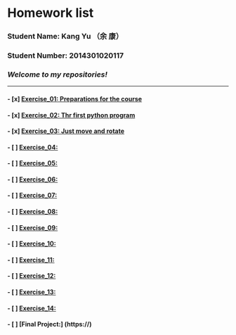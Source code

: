 # Homework list
### Student Name: Kang Yu （余 康）
### Student Number: 2014301020117
### ***Welcome to my repositories!***
***

#### - [x] [Exercise_01: Preparations for the course](https://github.com/yukangnineteen/computational_physics_N2014301020117/blob/master/README.md)
#### - [x] [Exercise_02: Thr first python program](https://github.com/yukangnineteen/computational_physics_N2014301020117/blob/master/Exercise-2/exercise-2.md)
#### - [x] [Exercise_03: Just move and rotate](https://github.com/yukangnineteen/computational_physics_N2014301020117/blob/master/Exercise-3/exercise-3.md)
#### - [ ] [Exercise_04:](https://)
#### - [ ] [Exercise_05:](https://)
#### - [ ] [Exercise_06:](https://)
#### - [ ] [Exercise_07:](https://)
#### - [ ] [Exercise_08:](https://)
#### - [ ] [Exercise_09:](https://)
#### - [ ] [Exercise_10:](https://)
#### - [ ] [Exercise_11:](https://)
#### - [ ] [Exercise_12:](https://)
#### - [ ] [Exercise_13:](https://)
#### - [ ] [Exercise_14:](https://)
#### - [ ] [Final Project:] (https://)
